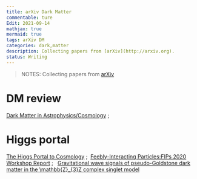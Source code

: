 ```yaml
---
title: arXiv Dark Matter
commentable: ture
Edit: 2021-09-14
mathjax: true
mermaid: true
tags: arXiv DM 
categories: dark,matter
description: Collecting papers from [arXiv](http://arxiv.org).
status: Writing
---
```

>NOTES: Collecting papers from [arXiv](http://arxiv.org)

# DM review
[Dark Matter in Astrophysics/Cosmology](https://arxiv.org/pdf/2109.05854.pdf) ;&nbsp;&nbsp;
# Higgs portal
[The Higgs Portal to Cosmology](https://arxiv.org/pdf/2104.03342.pdf) ;&nbsp;&nbsp;[Feebly-Interacting Particles:FIPs 2020 Workshop Report](https://arxiv.org/pdf/2102.12143.pdf) ;&nbsp;&nbsp; [Gravitational wave signals of pseudo-Goldstone dark matter in the \mathbb{Z}_{3}Z complex singlet model](https://arxiv.org/pdf/1907.13136.pdf)
